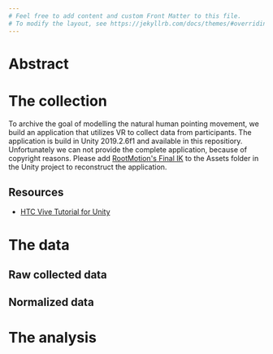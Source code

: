 ```yaml
---
# Feel free to add content and custom Front Matter to this file.
# To modify the layout, see https://jekyllrb.com/docs/themes/#overriding-theme-defaults
---
```


# Abstract

# The collection
To archive the goal of modelling the natural human pointing movement, we build an application that utilizes VR to collect data from participants. The application is build in Unity 2019.2.6f1 and available in this repositiory. Unfortunately we can not provide the complete application, because of copyright reasons. Please add [RootMotion's Final IK](https://assetstore.unity.com/packages/tools/animation/final-ik-14290) to the Assets folder in the Unity project to reconstruct the application.

## Resources
- [HTC Vive Tutorial for Unity](https://www.raywenderlich.com/9189-htc-vive-tutorial-for-unity)

# The data

## Raw collected data

## Normalized data


# The analysis